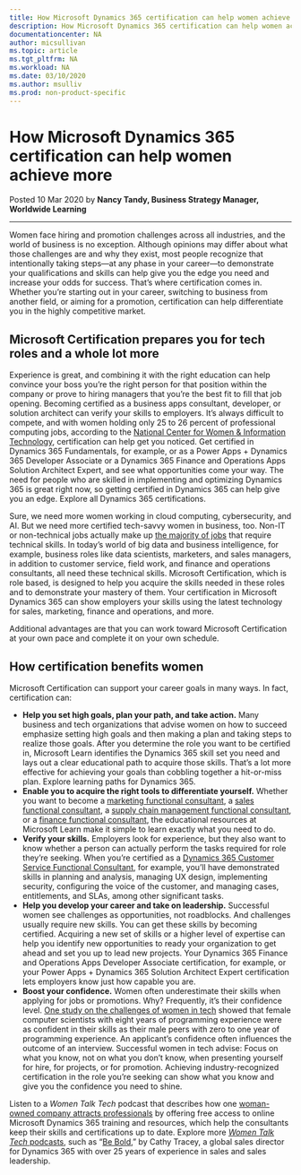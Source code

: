 ```yaml
---
title: How Microsoft Dynamics 365 certification can help women achieve more | Microsoft Docs
description: How Microsoft Dynamics 365 certification can help women achieve more
documentationcenter: NA 
author: micsullivan
ms.topic: article
ms.tgt_pltfrm: NA
ms.workload: NA
ms.date: 03/10/2020
ms.author: msulliv
ms.prod: non-product-specific
---
```

# How Microsoft Dynamics 365 certification can help women achieve more

Posted 10 Mar 2020 by **Nancy Tandy, Business Strategy Manager, Worldwide Learning**

___

Women face hiring and promotion challenges across all industries, and the world of business is no exception. Although opinions may differ about what those challenges are and why they exist, most people recognize that intentionally taking steps—at any phase in your career—to demonstrate your qualifications and skills can help give you the edge you need and increase your odds for success. That’s where certification comes in. Whether you’re starting out in your career, switching to business from another field, or aiming for a promotion, certification can help differentiate you in the highly competitive market.

## Microsoft Certification prepares you for tech roles and a whole lot more

Experience is great, and combining it with the right education can help convince your boss you’re the right person for that position within the company or prove to hiring managers that you’re the best fit to fill that job opening. Becoming certified as a business apps consultant, developer, or solution architect can verify your skills to employers. It’s always difficult to compete, and with women holding only 25 to 26 percent of professional computing jobs, according to the [National Center for Women & Information Technology](https://www.ncwit.org/resources/numbers), certification can help get you noticed. Get certified in Dynamics 365 Fundamentals, for example, or as a Power Apps + Dynamics 365 Developer Associate or a Dynamics 365 Finance and Operations Apps Solution Architect Expert, and see what opportunities come your way. The need for people who are skilled in implementing and optimizing Dynamics 365 is great right now, so getting certified in Dynamics 365 can help give you an edge. Explore all Dynamics 365 certifications.

Sure, we need more women working in cloud computing, cybersecurity, and AI. But we need more certified tech-savvy women in business, too. Non-IT or non-technical jobs actually make up [the majority of jobs](https://www.breakinto.tech/blog/2015/9/8/do-you-need-tech-skills-to-land-a-tech-job) that require technical skills. In today’s world of big data and business intelligence, for example, business roles like data scientists, marketers, and sales managers, in addition to customer service, field work, and finance and operations consultants, all need these technical skills. Microsoft Certification, which is role based, is designed to help you acquire the skills needed in these roles and to demonstrate your mastery of them. Your certification in Microsoft Dynamics 365 can show employers your skills using the latest technology for sales, marketing, finance and operations, and more.

Additional advantages are that you can work toward Microsoft Certification at your own pace and complete it on your own schedule.

## How certification benefits women

Microsoft Certification can support your career goals in many ways. In fact, certification can:

- **Help you set high goals, plan your path, and take action.** Many business and tech organizations that advise women on how to succeed emphasize setting high goals and then making a plan and taking steps to realize those goals. After you determine the role you want to be certified in, Microsoft Learn identifies the Dynamics 365 skill set you need and lays out a clear educational path to acquire those skills. That’s a lot more effective for achieving your goals than cobbling together a hit-or-miss plan. Explore learning paths for Dynamics 365.
- **Enable you to acquire the right tools to differentiate yourself.** Whether you want to become a [marketing functional consultant](/learn/certifications/d365-functional-consultant-marketing?wt.mc_id=learningredirect_certs-web-wwl?WT.mc_id=BAblog7__Dynamics-Blog-wwl), a [sales functional consultant](/learn/certifications/d365-functional-consultant-sales?wt.mc_id=learningredirect_certs-web-wwl?WT.mc_id=BAblog7__Dynamics-Blog-wwl), a [supply chain management functional consultant](/learn/certifications/d365-functional-consultant-supply-chain-management?wt.mc_id=learningredirect_certs-web-wwl?WT.mc_id=BAblog7__Dynamics-Blog-wwl), or a [finance functional consultant](/learn/certifications/d365-functional-consultant-financials?wt.mc_id=learningredirect_certs-web-wwl?WT.mc_id=__--), the educational resources at Microsoft Learn make it simple to learn exactly what you need to do.
- **Verify your skills.** Employers look for experience, but they also want to know whether a person can actually perform the tasks required for role they’re seeking. When you’re certified as a [Dynamics 365 Customer Service Functional Consultant](/learn/certifications/d365-functional-consultant-customer-service?WT.mc_id=__--), for example, you’ll have demonstrated skills in planning and analysis, managing UX design, implementing security, configuring the voice of the customer, and managing cases, entitlements, and SLAs, among other significant tasks.
- **Help you develop your career and take on leadership.** Successful women see challenges as opportunities, not roadblocks. And challenges usually require new skills. You can get these skills by becoming certified. Acquiring a new set of skills or a higher level of expertise can help you identify new opportunities to ready your organization to get ahead and set you up to lead new projects. Your Dynamics 365 Finance and Operations Apps Developer Associate certification, for example, or your Power Apps + Dynamics 365 Solution Architect Expert certification lets employers know just how capable you are.
- **Boost your confidence.** Women often underestimate their skills when applying for jobs or promotions. Why? Frequently, it’s their confidence level. [One study on the challenges of women in tech](https://uxdesign.cc/overcoming-the-challenges-of-being-a-woman-in-tech-91930375c40f) showed that female computer scientists with eight years of programming experience were as confident in their skills as their male peers with zero to one year of programming experience. An applicant’s confidence often influences the outcome of an interview. Successful women in tech advise: Focus on what you know, not on what you don’t know, when presenting yourself for hire, for projects, or for promotion. Achieving industry-recognized certification in the role you’re seeking can show what you know and give you the confidence you need to shine.

Listen to a _Women Talk Tech_ podcast that describes how one [woman-owned company attracts professionals](https://mariewiese.com/2019/02/10/women-talk-tech-episode-5-how-to-support-women-in-tech/) by offering free access to online Microsoft Dynamics 365 training and resources, which help the consultants keep their skills and certifications up to date. Explore more [_Women Talk Tech_ podcasts](https://mariewiese.com/womentalktech/), such as “[Be Bold](https://mariewiese.com/2019/03/26/women-talk-tech-episode-8-be-bold/),” by Cathy Tracey, a global sales director for Dynamics 365 with over 25 years of  experience in sales and sales leadership.